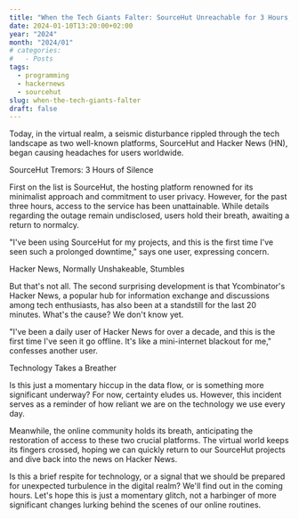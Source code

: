 ```yaml
---
title: "When the Tech Giants Falter: SourceHut Unreachable for 3 Hours, Hacker News Takes a Brief Hiatus"
date: 2024-01-10T13:20:00+02:00
year: "2024"
month: "2024/01"
# categories:
#   - Posts
tags:
  - programming
  - hackernews
  - sourcehut
slug: when-the-tech-giants-falter
draft: false
---
```


Today, in the virtual realm, a seismic disturbance rippled through the tech landscape as two well-known platforms, SourceHut and Hacker News (HN), began causing headaches for users worldwide.

SourceHut Tremors: 3 Hours of Silence

First on the list is SourceHut, the hosting platform renowned for its minimalist approach and commitment to user privacy. However, for the past three hours, access to the service has been unattainable. While details regarding the outage remain undisclosed, users hold their breath, awaiting a return to normalcy.

"I've been using SourceHut for my projects, and this is the first time I've seen such a prolonged downtime," says one user, expressing concern.

Hacker News, Normally Unshakeable, Stumbles

But that's not all. The second surprising development is that Ycombinator's Hacker News, a popular hub for information exchange and discussions among tech enthusiasts, has also been at a standstill for the last 20 minutes. What's the cause? We don't know yet.

"I've been a daily user of Hacker News for over a decade, and this is the first time I've seen it go offline. It's like a mini-internet blackout for me," confesses another user.

Technology Takes a Breather

Is this just a momentary hiccup in the data flow, or is something more significant underway? For now, certainty eludes us. However, this incident serves as a reminder of how reliant we are on the technology we use every day.

Meanwhile, the online community holds its breath, anticipating the restoration of access to these two crucial platforms. The virtual world keeps its fingers crossed, hoping we can quickly return to our SourceHut projects and dive back into the news on Hacker News.

Is this a brief respite for technology, or a signal that we should be prepared for unexpected turbulence in the digital realm? We'll find out in the coming hours. Let's hope this is just a momentary glitch, not a harbinger of more significant changes lurking behind the scenes of our online routines.
